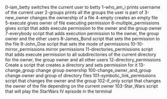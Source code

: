 0-iam_betty switches the current user to betty
1-who_am_i prints username of the current user
2-groups prints all the groups the user is part of
3-new_owner changes the ownership of a file
4-empty creates an empty file
5-execute gives owner of file executing permission
6-multiple_permissions gives script that adds execute permission to the owner and the group owner
7-everybody script that adds execution permission to the owner, the group owner and the other users
8-James_Bond script that sets the permission to the file
9-John_Doe script that sets the mode of permissions
10-10-mirror_permissions mirror permissions
11-directories_permissions  script that adds execute permission to all subdirectories of the current directory for the owner, the group owner and all other users
12-directory_permissions Create a script that creates a directory and sets permission for it
13-change_group change group ownership
100-change_owner_and_group change owner and group of directory files
101-symbolic_link_permissions script that changes the owner and the group
102-if_only  script that changes the owner of the file depending on the current owner
103-Star_Wars script that will play the StarWars IV episode in the terminal
